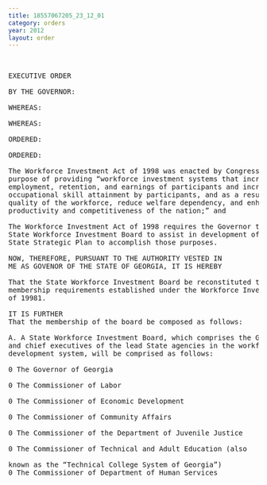 ```yaml
---
title: 18557067205_23_12_01
category: orders
year: 2012
layout: order
---
```


<pre> 

EXECUTIVE ORDER

BY THE GOVERNOR:

WHEREAS:

WHEREAS:

ORDERED:

ORDERED:

The Workforce Investment Act of 1998 was enacted by Congress for the
purpose of providing “workforce investment systems that increase the
employment, retention, and earnings of participants and increase
occupational skill attainment by participants, and as a result, improve the
quality of the workforce, reduce welfare dependency, and enhance the
productivity and competitiveness of the nation;” and

The Workforce Investment Act of 1998 requires the Governor to establish a
State Workforce Investment Board to assist in development of a multiyear
State Strategic Plan to accomplish those purposes.

NOW, THEREFORE, PURSUANT TO THE AUTHORITY VESTED IN
ME AS GOVENOR OF THE STATE OF GEORGIA, IT IS HEREBY

That the State Workforce Investment Board be reconstituted to meet federal
membership requirements established under the Workforce Investment Act
of 19981.

IT IS FURTHER
That the membership of the board be composed as follows:

A. A State Workforce Investment Board, which comprises the Governor
and chief executives of the lead State agencies in the workforce
development system, will be comprised as follows:

0 The Governor of Georgia

0 The Commissioner of Labor

0 The Commissioner of Economic Development

0 The Commissioner of Community Affairs

0 The Commissioner of the Department of Juvenile Justice

0 The Commissioner of Technical and Adult Education (also

known as the “Technical College System of Georgia”)
0 The Commissioner of Department of Human Services

</pre>
